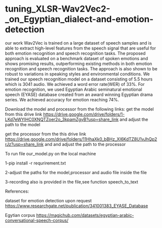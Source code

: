# tuning_XLSR-Wav2Vec2-_on_Egyptian_dialect-and-emotion-detection

our work
Wav2Vec is trained on a large dataset of speech samples and is able to extract high-level features from the speech signal that are useful for both emotion recognition and speech recognition tasks. The proposed approach is evaluated on a benchmark dataset of spoken emotions and shows promising results, outperforming existing methods in both emotion recognition and speech recognition tasks. The approach is also shown to be robust to variations in speaking styles and environmental conditions. We  trained our speech recognition model on a dataset consisting of 5.5 hours which is 3041 audio.
We achieved a word error rate(WER) of 33%. For emotion recognition, we used Egyptian Arabic seminatural emotional speech (EYASE) database created from an award winning Egyptian drama series. 
We achieved accuracy for emotion reaching 74%. 


Download the model and processor from the following links:
get the model from this drive link https://drive.google.com/drive/folders/1-LKd7eWYIHC0XNQTZoer2o_3kpamZgyB?usp=share_link
and adjust the path to the model 


get the processor from the this drive link https://drive.google.com/drive/folders/11HhaXk0_bBHz_XI6KdTZ8U1vJhQp2rJz?usp=share_link
and and adjust the path to the processor 


To run file our_model.py on the local machine 

1-pip install -r requrirement.txt

2-adjust the paths for the model,processor and audio file inside the file

3-recording also is provided in the file,see function speech_to_text


References:

dataset for emotion detection upon request https://www.researchgate.net/publication/341001383_EYASE_Database

Egytian corpus  https://magichub.com/datasets/egyptian-arabic-conversational-speech-corpus/
